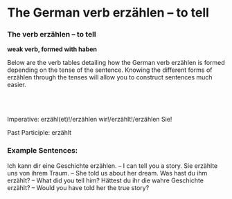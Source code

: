 # The German verb erzählen – to tell



### The verb erzählen – to tell

**weak verb, formed with haben**

Below are the verb tables detailing how the German verb erzählen is formed depending on the tense of the sentence. Knowing the different forms of erzählen through the tenses will allow you to construct sentences much easier.

### 


 

### 

Imperative: erzähl(et)!/erzählen wir!/erzählt!/erzählen Sie!

Past Participle: erzählt

### Example Sentences:

Ich kann dir eine Geschichte erzählen. – I can tell you a story.
Sie erzählte uns von ihrem Traum. – She told us about her dream.
Was hast du ihm erzählt? – What did you tell him?
Hättest du ihr die wahre Geschichte erzählt? – Would you have told her the true story?
